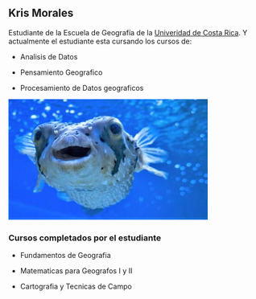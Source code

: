 ## Kris Morales
Estudiante de la Escuela de Geografía de la [Univeridad de Costa Rica](https://www.ucr.ac.cr/). Y actualmente el estudiante esta cursando los cursos de:

* Analisis de Datos

* Pensamiento Geografico

* Procesamiento de Datos geograficos

![](pez.jpg)

### Cursos completados por el estudiante

* Fundamentos de Geografia

* Matematicas para Geografos I y II

* Cartografia y Tecnicas de Campo
